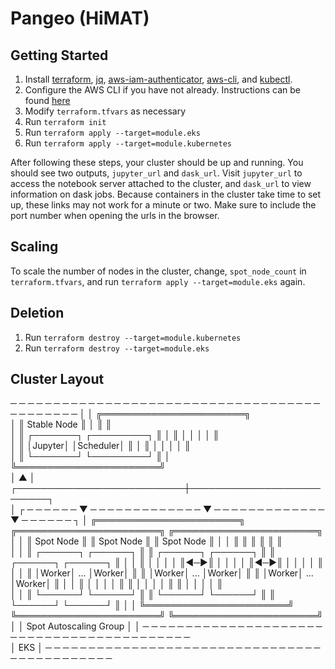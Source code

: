 # Pangeo (HiMAT)

## Getting Started
1. Install [terraform](https://www.terraform.io/downloads.html), [jq](https://stedolan.github.io/jq/), [aws-iam-authenticator](https://docs.aws.amazon.com/eks/latest/userguide/configure-kubectl.html), [aws-cli](https://aws.amazon.com/cli/), and [kubectl](https://kubernetes.io/docs/tasks/tools/install-kubectl/).
2. Configure the AWS CLI if you have not already. Instructions can be found [here](https://docs.aws.amazon.com/cli/latest/userguide/cli-chap-getting-started.html)
3. Modify `terraform.tfvars` as necessary
4. Run `terraform init`
5. Run `terraform apply --target=module.eks`
6. Run `terraform apply --target=module.kubernetes`

After following these steps, your cluster should be up and running. You should see two outputs, `jupyter_url` and `dask_url`. Visit `jupyter_url` to access the notebook server attached to the cluster, and `dask_url` to view information on dask jobs. Because containers in the cluster take time to set up, these links may not work for a minute or two. Make sure to include the port number when opening the urls in the browser.
## Scaling
To scale the number of nodes in the cluster, change, `spot_node_count` in `terraform.tfvars`, and run `terraform apply --target=module.eks` again.
## Deletion
1. Run `terraform destroy --target=module.kubernetes`
2. Run `terraform destroy --target=module.eks`

## Cluster Layout
─ ─ ─ ─ ─ ─ ─ ─ ─ ─ ─ ─ ─ ─ ─ ─ ─ ─ ─ ─ ─ ─ ─ ─ ─ ─ ─ ─ ─ ─ ─ ─ ─ ─ ─ ─ ─ ─ ─ ─ ─ ─ ─ ─
│                                                                                       │
                               ╔═══════════════════════╗                                
│                               ║      Stable Node      ║                               │
                               ║                       ║                                
│                               ║ ┌───────┐ ┌─────────┐ ║                               │
                               ║ │       │ │         │ ║                                
│                               ║ │Jupyter│ │Scheduler│ ║                               │
                               ║ │       │ │         │ ║                                
│                               ║ └───────┘ └─────────┘ ║                               │
                               ╚═══════════════════════╝                                
│                                           ▲                                           │
               ┌───────────────────────────┼───────────────────────────┐                
│ ┌ ─ ─ ─ ─ ─ ─ ▼ ─ ─ ─ ─ ─ ─ ─ ─ ─ ─ ─ ─ ─ ▼ ─ ─ ─ ─ ─ ─ ─ ─ ─ ─ ─ ─ ─ ▼ ─ ─ ─ ─ ─ ─ ┐ │
   ╔═══════════════════════╗   ╔═══════════════════════╗   ╔═══════════════════════╗    
│ │ ║       Spot Node       ║   ║       Spot Node       ║   ║       Spot Node       ║ │ │
   ║                       ║   ║                       ║   ║                       ║    
│ │ ║ ┌──────┐     ┌──────┐ ║   ║ ┌──────┐     ┌──────┐ ║   ║ ┌──────┐     ┌──────┐ ║ │ │
   ║ │      │     │      │ ║◀─▶║ │      │     │      │ ║◀─▶║ │      │     │      │ ║    
│ │ ║ │Worker│ ... │Worker│ ║   ║ │Worker│ ... │Worker│ ║   ║ │Worker│ ... │Worker│ ║ │ │
   ║ │      │     │      │ ║   ║ │      │     │      │ ║   ║ │      │     │      │ ║    
│ │ ║ └──────┘     └──────┘ ║   ║ └──────┘     └──────┘ ║   ║ └──────┘     └──────┘ ║ │ │
   ╚═══════════════════════╝   ╚═══════════════════════╝   ╚═══════════════════════╝    
│ │                              Spot Autoscaling Group                               │ │
  ─ ─ ─ ─ ─ ─ ─ ─ ─ ─ ─ ─ ─ ─ ─ ─ ─ ─ ─ ─ ─ ─ ─ ─ ─ ─ ─ ─ ─ ─ ─ ─ ─ ─ ─ ─ ─ ─ ─ ─ ─ ─   
│                                          EKS                                          │
─ ─ ─ ─ ─ ─ ─ ─ ─ ─ ─ ─ ─ ─ ─ ─ ─ ─ ─ ─ ─ ─ ─ ─ ─ ─ ─ ─ ─ ─ ─ ─ ─ ─ ─ ─ ─ ─ ─ ─ ─ ─ ─ ─ 
